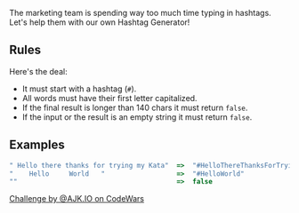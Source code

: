 The marketing team is spending way too much time typing in hashtags.
Let's help them with our own Hashtag Generator!

## Rules

Here's the deal:

- It must start with a hashtag (`#`).
- All words must have their first letter capitalized.
- If the final result is longer than 140 chars it must return `false`.
- If the input or the result is an empty string it must return `false`.

## Examples

```js
" Hello there thanks for trying my Kata"  =>  "#HelloThereThanksForTryingMyKata"
"    Hello     World   "                  =>  "#HelloWorld"
""                                        =>  false
```

[Challenge by @AJK.IO on CodeWars](https://www.codewars.com/kata/52449b062fb80683ec000024)

